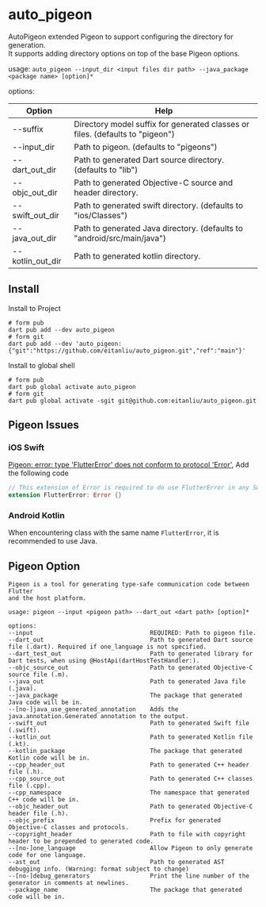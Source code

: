 # auto_pigeon

AutoPigeon extended Pigeon to support configuring the directory for generation.  
It supports adding directory options on top of the base Pigeon options.

usage: `auto_pigeon --input_dir <input files dir path> --java_package <package name> [option]*`

options:

| Option           | Help                                                                          |
|------------------|-------------------------------------------------------------------------------|
| --suffix         | Directory model suffix for generated classes or files. (defaults to "pigeon") |
| --input_dir      | Path to pigeon. (defaults to "pigeons")                                       |
| --dart_out_dir   | Path to generated Dart source directory. (defaults to "lib")                  |
| --objc_out_dir   | Path to generated Objective-C source and header directory.                    |
| --swift_out_dir  | Path to generated swift directory. (defaults to "ios/Classes")                |
| --java_out_dir   | Path to generated Java directory. (defaults to "android/src/main/java")       |
| --kotlin_out_dir | Path to generated kotlin directory.                                           |

## Install

Install to Project
```shell
# form pub
dart pub add --dev auto_pigeon
# form git
dart pub add --dev 'auto_pigeon:{"git":"https://github.com/eitanliu/auto_pigeon.git","ref":"main"}'
```

Install to global shell

```shell
# form pub
dart pub global activate auto_pigeon
# form git
dart pub global activate -sgit git@github.com:eitanliu/auto_pigeon.git
```

## Pigeon Issues

### iOS Swift

[Pigeon: error: type 'FlutterError' does not conform to protocol 'Error'](https://github.com/flutter/flutter/issues/137057#issuecomment-1776625693), Add the following code

```swift
// This extension of Error is required to do use FlutterError in any Swift code.
extension FlutterError: Error {}
```

### Android Kotlin

When encountering class with the same name `FlutterError`, it is recommended to use Java.

## Pigeon Option
```
Pigeon is a tool for generating type-safe communication code between Flutter
and the host platform.

usage: pigeon --input <pigeon path> --dart_out <dart path> [option]*

options:
--input                                 REQUIRED: Path to pigeon file.
--dart_out                              Path to generated Dart source file (.dart). Required if one_language is not specified.
--dart_test_out                         Path to generated library for Dart tests, when using @HostApi(dartHostTestHandler:).
--objc_source_out                       Path to generated Objective-C source file (.m).
--java_out                              Path to generated Java file (.java).
--java_package                          The package that generated Java code will be in.
--[no-]java_use_generated_annotation    Adds the java.annotation.Generated annotation to the output.
--swift_out                             Path to generated Swift file (.swift).
--kotlin_out                            Path to generated Kotlin file (.kt).
--kotlin_package                        The package that generated Kotlin code will be in.
--cpp_header_out                        Path to generated C++ header file (.h).
--cpp_source_out                        Path to generated C++ classes file (.cpp).
--cpp_namespace                         The namespace that generated C++ code will be in.
--objc_header_out                       Path to generated Objective-C header file (.h).
--objc_prefix                           Prefix for generated Objective-C classes and protocols.
--copyright_header                      Path to file with copyright header to be prepended to generated code.
--[no-]one_language                     Allow Pigeon to only generate code for one language.
--ast_out                               Path to generated AST debugging info. (Warning: format subject to change)
--[no-]debug_generators                 Print the line number of the generator in comments at newlines.
--package_name                          The package that generated code will be in.
```